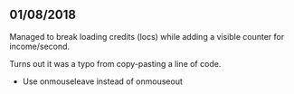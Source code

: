 ## 01/08/2018
Managed to break loading credits (locs) while adding a visible counter for income/second.

Turns out it was a typo from copy-pasting a line of code.

* Use onmouseleave instead of onmouseout
